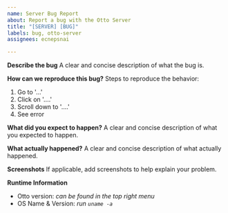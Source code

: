 ```yaml
---
name: Server Bug Report
about: Report a bug with the Otto Server
title: "[SERVER] [BUG]"
labels: bug, otto-server
assignees: ecnepsnai

---
```


**Describe the bug**
A clear and concise description of what the bug is.

**How can we reproduce this bug?**
Steps to reproduce the behavior:
1. Go to '...'
2. Click on '....'
3. Scroll down to '....'
4. See error

**What did you expect to happen?**
A clear and concise description of what you expected to happen.

**What actually happened?**
A clear and concise description of what actually happened.

**Screenshots**
If applicable, add screenshots to help explain your problem.

**Runtime Information**
- Otto version: *can be found in the top right menu*
- OS Name & Version: *run `uname -a`*
